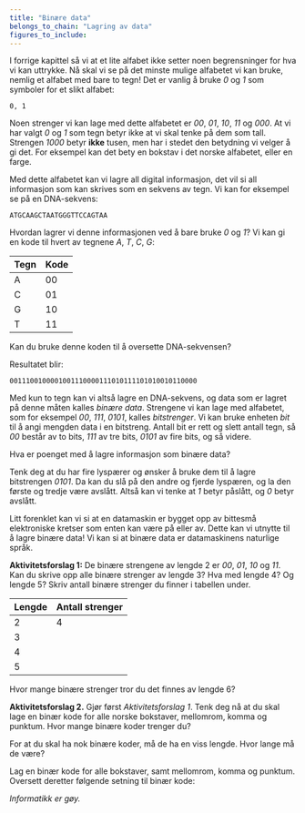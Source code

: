 ```yaml
---
title: "Binære data"
belongs_to_chain: "Lagring av data"
figures_to_include:
---
```


I forrige kapittel så vi at et lite alfabet ikke setter noen begrensninger for hva vi kan uttrykke. Nå skal vi se på det minste mulige alfabetet vi kan bruke, nemlig et alfabet med bare to tegn! Det er vanlig å bruke *0* og *1* som symboler for et slikt alfabet: 

```
0, 1
```

Noen strenger vi kan lage med dette alfabetet er *00*, *01*, *10*, *11* og *000*. At vi har valgt *0* og *1* som tegn betyr ikke at vi skal tenke på dem som tall. Strengen *1000* betyr **ikke** tusen, men har i stedet den betydning vi velger å gi det. For eksempel kan det bety en bokstav i det norske alfabetet, eller en farge. 

Med dette alfabetet kan vi lagre all digital informasjon, det vil si all informasjon som kan skrives som en sekvens av tegn. Vi kan for eksempel se på en DNA-sekvens: 

```
ATGCAAGCTAATGGGTTCCAGTAA
```

Hvordan lagrer vi denne informasjonen ved å bare bruke *0* og *1*? Vi kan gi en kode til hvert av tegnene *A*, *T*, *C*, *G*: 

| Tegn | Kode |
|------|------------|
| A    | 00         |
| C    | 01         |
| G    | 10         |
| T    | 11         |

Kan du bruke denne koden til å oversette DNA-sekvensen? 

Resultatet blir: 

```
0011100100001001110000111010111101010010110000
```

Med kun to tegn kan vi altså lagre en DNA-sekvens, og data som er lagret på denne måten kalles *binære data*. Strengene vi kan lage med alfabetet, som for eksempel *00*, *111*, *0101*, kalles  *bitstrenger*. Vi kan bruke enheten *bit* til å angi mengden data i en bitstreng. Antall bit er rett og slett antall tegn, så *00* består av to bits, *111* av tre bits, *0101* av fire bits, og så videre. 

Hva er poenget med å lagre informasjon som binære data? 

Tenk deg at du har fire lyspærer og ønsker å bruke dem til å lagre bitstrengen *0101*. Da kan du slå på den andre og fjerde lyspæren, og la den første og tredje være avslått. Altså kan vi tenke at *1* betyr påslått, og *0* betyr avslått. 

Litt forenklet kan vi si at en datamaskin er bygget opp av bittesmå elektroniske kretser som enten kan være på eller av. Dette kan vi utnytte til å lagre binære data! Vi kan si at binære data er datamaskinens naturlige språk. 

**Aktivitetsforslag 1:** De binære strengene av lengde 2 er *00*, *01*, *10* og *11*. Kan du skrive opp alle binære strenger av lengde 3? Hva med lengde 4? Og lengde 5? Skriv antall binære strenger du finner i tabellen under.

| Lengde | Antall strenger |
|--------|-----------------|
| 2      | 4               |
| 3      |                 |
| 4      |                 |
| 5      |                 |

Hvor mange binære strenger tror du det finnes av lengde 6? 

**Aktivitetsforslag 2.** Gjør først *Aktivitetsforslag 1*. Tenk deg nå at du skal lage en binær kode for alle norske bokstaver, mellomrom, komma og punktum. Hvor mange binære koder trenger du?

For at du skal ha nok binære koder, må de ha en viss lengde. Hvor lange må de være? 

Lag en binær kode for alle bokstaver, samt mellomrom, komma og punktum. Oversett deretter følgende setning til binær kode: 

*Informatikk er gøy.*

